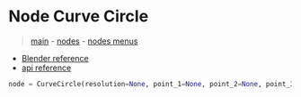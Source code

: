 # Node Curve Circle

> [main](../structure.md) - [nodes](nodes.md) - [nodes menus](nodes_menus.md)

- [Blender reference](https://docs.blender.org/manual/en/latest/modeling/geometry_nodes/curve_primitives/curve_circle.html)
 - [api reference]({node.blender_python_ref})

```python
node = CurveCircle(resolution=None, point_1=None, point_2=None, point_3=None, radius=None, mode='RADIUS')```
